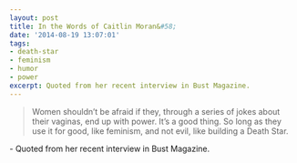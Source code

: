 ```yaml
---
layout: post
title: In the Words of Caitlin Moran&#58;
date: '2014-08-19 13:07:01'
tags:
- death-star
- feminism
- humor
- power
excerpt: Quoted from her recent interview in Bust Magazine.
---
```



> Women shouldn’t be afraid if they, through a series of jokes about their vaginas, end up with power. It’s a good thing. So long as they use it for good, like feminism, and not evil, like building a Death Star.

\- Quoted from her recent interview in Bust Magazine.


